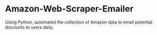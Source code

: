 # Amazon-Web-Scraper-Emailer
Using Python, automated the collection of Amazon data to email potential discounts to users daily.
